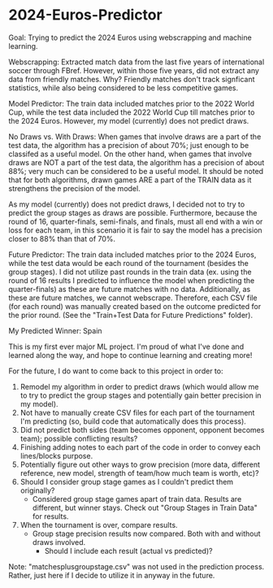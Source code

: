 # 2024-Euros-Predictor
Goal: Trying to predict the 2024 Euros using webscrapping and machine learning.

Webscrapping: Extracted match data from the last five years of international soccer through FBref. However, within those five years, did not extract any data from friendly matches. Why? Friendly matches don't track signficant statistics, while also being considered to be less competitive games.

Model Predictor: The train data included matches prior to the 2022 World Cup, while the test data included the 2022 World Cup till matches prior to the 2024 Euros. However, my model (currently) does not predict draws. 

No Draws vs. With Draws: When games that involve draws are a part of the test data, the algorithm has a precision of about 70%; just enough to be classifed as a useful model. On the other hand, when games that involve draws are NOT a part of the test data, the algorithm has a precision of about 88%; very much can be considered to be a useful model. It should be noted that for both algorithms, drawn games ARE a part of the TRAIN data as it strengthens the precision of the model.

As my model (currently) does not predict draws, I decided not to try to predict the group stages as draws are possible. Furthermore, because the round of 16, quarter-finals, semi-finals, and finals, must all end with a win or loss for each team, in this scenario it is fair to say the model has a precision closer to 88% than that of 70%. 

Future Predictor: The train data included matches prior to the 2024 Euros, while the test data would be each round of the tournament (besides the group stages). I did not utilize past rounds in the train data (ex. using the round of 16 results I predicted to influence the model when predicting the quarter-finals) as these are future matches with no data. Additionally, as these are future matches, we cannot webscrape. Therefore, each CSV file (for each round) was manually created based on the outcome predicted for the prior round. (See the "Train+Test Data for Future Predictions" folder).

My Predicted Winner: Spain

This is my first ever major ML project. I'm proud of what I've done and learned along the way, and hope to continue learning and creating more!

For the future, I do want to come back to this project in order to:
1. Remodel my algorithm in order to predict draws (which would allow me to try to predict the group stages and potentially gain better precision in my model).
2. Not have to manually create CSV files for each part of the tournament I'm predicting (so, build code that automatically does this process).
3. Did not predict both sides (team becomes opponent, opponent becomes team); possible conflicting results?
4. Finishing adding notes to each part of the code in order to convey each lines/blocks purpose.
5. Potentially figure out other ways to grow precision (more data, different reference, new model, strength of team/how much team is worth, etc)?
6. Should I consider group stage games as I couldn't predict them originally?
   - Considered group stage games apart of train data. Results are different, but winner 
     stays. Check out "Group Stages in Train Data" for results.
8. When the tournament is over, compare results.
   - Group stage precision results now compared. Both with and without draws involved.
     - Should I include each result (actual vs predicted)?

Note: "matchesplusgroupstage.csv" was not used in the prediction process. Rather, just here if I decide to utilize it in anyway in the future.
